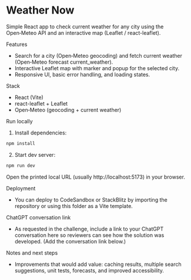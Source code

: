 # Weather Now

Simple React app to check current weather for any city using the Open‑Meteo API and an interactive map (Leaflet / react-leaflet).

Features
- Search for a city (Open‑Meteo geocoding) and fetch current weather (Open‑Meteo forecast current_weather).
- Interactive Leaflet map with marker and popup for the selected city.
- Responsive UI, basic error handling, and loading states.

Stack
- React (Vite)
- react-leaflet + Leaflet
- Open‑Meteo (geocoding + current weather)

Run locally
1. Install dependencies:

```powershell
npm install
```

2. Start dev server:

```powershell
npm run dev
```

Open the printed local URL (usually http://localhost:5173) in your browser.

Deployment
- You can deploy to CodeSandbox or StackBlitz by importing the repository or using this folder as a Vite template.

ChatGPT conversation link
- As requested in the challenge, include a link to your ChatGPT conversation here so reviewers can see how the solution was developed. (Add the conversation link below.)

Notes and next steps
- Improvements that would add value: caching results, multiple search suggestions, unit tests, forecasts, and improved accessibility.
